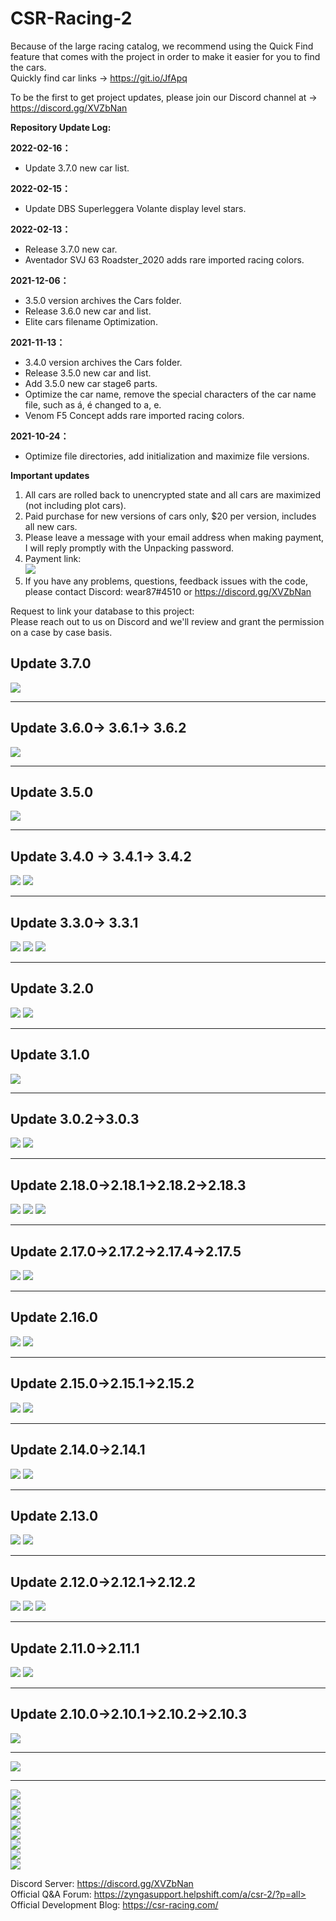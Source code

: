 # CSR-Racing-2
Because of the large racing catalog, we recommend using the Quick Find feature that comes with the project in order to make it easier for you to find the cars.<br>
Quickly find car links →  https://git.io/JfApq  <br>

To be the first to get project updates, please join our Discord channel at →  https://discord.gg/XVZbNan  <br>

**Repository Update Log:**<br>

**2022-02-16：**
* Update 3.7.0 new car list. <br>

**2022-02-15：**
* Update DBS Superleggera Volante display level stars. <br>

**2022-02-13：**
* Release 3.7.0 new car.<br>
* Aventador SVJ 63 Roadster_2020 adds rare imported racing colors.<br>

**2021-12-06：**
* 3.5.0 version archives the Cars folder.<br>
* Release 3.6.0 new car and list.<br>
* Elite cars filename Optimization.<br>

**2021-11-13：**
* 3.4.0 version archives the Cars folder.<br>
* Release 3.5.0 new car and list.<br>
* Add 3.5.0 new car stage6 parts.<br>
* Optimize the car name, remove the special characters of the car name file, such as á, é changed to a, e.<br>
* Venom F5 Concept adds rare imported racing colors.<br>

**2021-10-24：**
* Optimize file directories, add initialization and maximize file versions.

**Important updates**<br>
1. All cars are rolled back to unencrypted state and all cars are maximized (not including plot cars). <br>
2. Paid purchase for new versions of cars only, $20 per version, includes all new cars. <br>
3. Please leave a message with your email address when making payment, I will reply promptly with the Unpacking password. <br>
4. Payment link:<br>
[![](https://github.com/wear87/Picture-Material/blob/master/CSR2%20Material/paypal-blue3.png)](https://www.paypal.me/wear87)
5. If you have any problems, questions, feedback issues with the code, please contact Discord: wear87#4510 or https://discord.gg/XVZbNan <br>

Request to link your database to this project:<br>
Please reach out to us on Discord and we'll review and grant the permission on a case by case basis.<br>
## Update 3.7.0
![](https://github.com/wear87/Picture-Material/blob/master/CSR2%20Material/V3.7.0%20NewCar1.png)
****
## Update 3.6.0→ 3.6.1→ 3.6.2
![](https://github.com/wear87/Picture-Material/blob/master/CSR2%20Material/V3.6.0%20NewCar1.png)
****
## Update 3.5.0
![](https://github.com/wear87/Picture-Material/blob/master/CSR2%20Material/V3.5.0%20NewCar1.png)
****
## Update 3.4.0 → 3.4.1→ 3.4.2
![](https://github.com/wear87/Picture-Material/blob/master/CSR2%20Material/V3.4.0%20NewCar1.png)
![](https://github.com/wear87/Picture-Material/blob/master/CSR2%20Material/Car%20Upgrade%20Cash%20Cost%20Table.png)
****
## Update 3.3.0→ 3.3.1
![](https://github.com/wear87/Picture-Material/blob/master/CSR2%20Material/3.3.0.png)
![](https://github.com/wear87/Picture-Material/blob/master/CSR2%20Material/3.3.0-Elite%20Tokin.png)
[![](https://github.com/wear87/Picture-Material/blob/master/CSR2%20Material/V3.3.0-News.png)](https://csr-racing.com/en/posts/3-3-dev-update-and-europe-series-overview/)
****
## Update 3.2.0
![](https://github.com/wear87/Picture-Material/blob/master/CSR2%20Material/3.2.0.png)
![](https://github.com/wear87/Picture-Material/blob/master/CSR2%20Material/3.2.0-Elite%20Tokin.png)
****
## Update 3.1.0
![](https://github.com/wear87/Picture-Material/blob/master/CSR2%20Material/3.1.0.png)
****
## Update 3.0.2→3.0.3
![](https://github.com/wear87/Picture-Material/blob/master/CSR2%20Material/3.0.2-Elite%20Tokin.png)
![](https://github.com/wear87/Picture-Material/blob/master/CSR2%20Material/3.0.2.png)
****
## Update 2.18.0→2.18.1→2.18.2→2.18.3
![](https://github.com/wear87/Picture-Material/blob/master/CSR2%20Material/2.18.2.png)
![](https://github.com/wear87/Picture-Material/blob/master/CSR2%20Material/2.18.0-Elite%20Tokin.png)
![](https://github.com/wear87/Picture-Material/blob/master/CSR2%20Material/2.18.0.png)
****
## Update 2.17.0→2.17.2→2.17.4→2.17.5
![](https://github.com/wear87/Picture-Material/blob/master/CSR2%20Material/2.17.0-Elite%20Tokin.png)
![](https://github.com/wear87/Picture-Material/blob/master/CSR2%20Material/2.17.0_Final.png)
****
## Update 2.16.0
![](https://github.com/wear87/Picture-Material/blob/master/CSR2%20Material/2.16.0-Elite%20Tokin_Complete.png)
![](https://github.com/wear87/Picture-Material/blob/master/CSR2%20Material/2.16.0b1.png)
****
## Update 2.15.0→2.15.1→2.15.2
![](https://github.com/wear87/Picture-Material/blob/master/CSR2%20Material/2.15.0-Elite%20Tokin2.png)
![](https://github.com/wear87/Picture-Material/blob/master/CSR2%20Material/2.15.0b3.png)
****
## Update 2.14.0→2.14.1
![](https://github.com/wear87/Picture-Material/blob/master/CSR2%20Material/2.14.0-Elite%20Tokin.png)
![](https://github.com/wear87/Picture-Material/blob/master/CSR2%20Material/2.14.0.png)
****
## Update 2.13.0
![](https://github.com/wear87/Picture-Material/blob/master/CSR2%20Material/2.13.0-Elite%20Tokin.png)
![](https://github.com/wear87/Picture-Material/blob/master/CSR2%20Material/2.13.0.png)
****
## Update 2.12.0→2.12.1→2.12.2
![](https://github.com/wear87/Picture-Material/blob/master/CSR2%20Material/2.12.0-Elite%20Tokin.png)
![](https://github.com/wear87/Picture-Material/blob/master/CSR2%20Material/2.12.0-2.png)
[![](https://github.com/wear87/Picture-Material/blob/master/CSR2%20Material/2.12%20-Coming%20Soon.jpg)](https://csrracingofficial.tumblr.com/)
****
## Update 2.11.0→2.11.1
![](https://github.com/wear87/Picture-Material/blob/master/CSR2%20Material/2.11.0-Elite%20Tokin.png)
![](https://github.com/wear87/Picture-Material/blob/master/CSR2%20Material/2.11.0.png)
****
## Update 2.10.0→2.10.1→2.10.2→2.10.3
![](https://github.com/wear87/Picture-Material/blob/master/CSR2%20Material/2.10.0-Elite%20Tokin.png) 
****
![](https://github.com/wear87/Picture-Material/blob/master/CSR2%20Material/2.9.3.png)  
****
![](https://github.com/wear87/Picture-Material/blob/master/CSR2%20Material/British_event.png)<br>
![](https://github.com/wear87/Picture-Material/blob/master/CSR2%20Material/Bugatti%20110th%20Anniversary.png)<br>
![](https://github.com/wear87/Picture-Material/blob/master/CSR2%20Material/Hobbs%26Shaw.png)<br>
![](https://github.com/wear87/Picture-Material/blob/master/CSR2%20Material/Fast%26furious2.png)<br>
![](https://github.com/wear87/Picture-Material/blob/master/CSR2%20Material/Fast%26furious1.png)<br>
![](https://github.com/wear87/Picture-Material/blob/master/CSR2%20Material/Lamborghini%26Pagani.png)<br>
![](https://github.com/wear87/Picture-Material/blob/master/CSR2%20Material/Italia%26America.png)<br>
![](https://github.com/wear87/Picture-Material/blob/master/CSR2%20Material/CSR2_Cover.png)<br>

Discord Server: https://discord.gg/XVZbNan <br>
Official Q&A Forum: https://zyngasupport.helpshift.com/a/csr-2/?p=all><br>
Official Development Blog: https://csr-racing.com/
